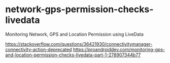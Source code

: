# network-gps-permission-checks-livedata
Monitoring Network, GPS and Location Permission using LiveData


https://stackoverflow.com/questions/36421930/connectivitymanager-connectivity-action-deprecated
https://proandroiddev.com/monitoring-gps-and-location-permission-checks-livedata-part-1-278907344b77
